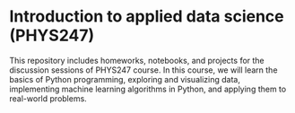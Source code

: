 # Introduction to applied data science (PHYS247)

This repository includes homeworks, notebooks, and projects for the discussion sessions of PHYS247 course. In this course, we will learn the basics of Python programming, exploring and visualizing data, implementing machine learning algorithms in Python, and applying them to real-world problems.

